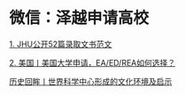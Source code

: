 # 微信：泽越申请高校  
[1. JHU公开52篇录取文书范文](https://mp.weixin.qq.com/s/oDhrdS263gUApM9teIpprQ)  

[2. 美国丨美国大学申请，EA/ED/REA如何选择？](https://zhuanlan.zhihu.com/p/555556983?utm_id=0)  
 
  
  

  

  
  
  
  
  
[历史回眸丨世界科学中心形成的文化环境及启示](https://mp.weixin.qq.com/s/T6MzjXGgxCXLt0iwWFtYMw)   



